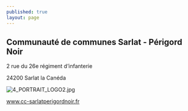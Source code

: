 ```yaml
---
published: true
layout: page
---
```


## Communauté de communes  Sarlat - Périgord Noir

2 rue du 26e régiment d’infanterie

24200 Sarlat la Canéda

![4_PORTRAIT_LOGO2.jpg]({{site.baseurl}}/data/images/4/portrait/4_PORTRAIT_LOGO2.jpg)

[<a href="https://www.cc-sarlatperigordnoir.fr/" target="_blank">www.cc-sarlatperigordnoir.fr</a>]()
